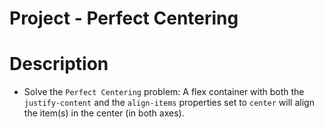 # Project - Perfect Centering

# Description
* Solve the `Perfect Centering` problem: A flex container with both the `justify-content` and the `align-items` properties set to `center` will align the item(s) in the center (in both axes).